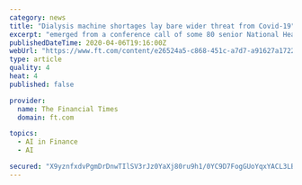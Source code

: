 ```yaml
---
category: news
title: "Dialysis machine shortages lay bare wider threat from Covid-19"
excerpt: "emerged from a conference call of some 80 senior National Health Service doctors. They illustrate the way Covid-19 can damage much more than the lungs and respiratory system in patients who become seriously ill — affecting the kidneys, heart and occasionally even the brain. The 1,000-word memo, seen by the Financial Times, is written by ..."
publishedDateTime: 2020-04-06T19:16:00Z
webUrl: "https://www.ft.com/content/e26524a5-c868-451c-a7d7-a91627a1722c"
type: article
quality: 4
heat: 4
published: false

provider:
  name: The Financial Times
  domain: ft.com

topics:
  - AI in Finance
  - AI

secured: "X9yznfxdvPgmDrDnwTIlSV3rJz0YaXj80ru9h1/0YC9D7FogGUoYqxYACL3LBlv84LvOJFYFkSM4keAJHklaSzyLjdSloKzJ3Lwj5Yt5BaWg12mgGFLJ2B/uW7GmOGCT7g+K1BesiW0QFX/o1DckmuIZzey/lsLXqo0DJEu9+lufX+jhnl7A+4r7iu4Nc+eI7v3NKlrGUk4BDp2LknwyfIXXbVXEYDwQcoFDc48sun1ZnWNK/QJxuN7l9mi0RrwbvIjdb1zug22RUGNZ9SY46lg801I1zItwSNtbep9A77nVBWOM6Z6k5lMpgC/54sO8i2XZBbZf8Suw/jIMQFJQ86zrYwv9bgSqg9WbHesdLgbRfknuWptbeg9RP6fhM4/6LKDMNZXLGcYxdCepKv/kCgl1vBASEwJPWIKAuGSP+t2eJE5N1ZOWV8RhMgM8EliEH4dbueUYM5O2p5Y83phURXgPYxud9LbScpvsFO0FCBo=;6gs4DJyLKsu5ntfJAfNWyQ=="
---
```


